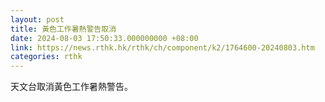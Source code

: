 ```yaml
---
layout: post
title: 黃色工作暑熱警告取消
date: 2024-08-03 17:50:33.000000000 +08:00
link: https://news.rthk.hk/rthk/ch/component/k2/1764600-20240803.htm
categories: rthk
---
```


天文台取消黃色工作暑熱警告。
